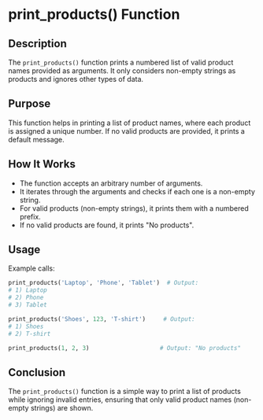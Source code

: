 # print_products() Function

## Description

The `print_products()` function prints a numbered list of valid product names provided as arguments. It only considers non-empty strings as products and ignores other types of data.

## Purpose

This function helps in printing a list of product names, where each product is assigned a unique number. If no valid products are provided, it prints a default message.

## How It Works

-   The function accepts an arbitrary number of arguments.
-   It iterates through the arguments and checks if each one is a non-empty string.
-   For valid products (non-empty strings), it prints them with a numbered prefix.
-   If no valid products are found, it prints "No products".

## Usage

Example calls:

```python
print_products('Laptop', 'Phone', 'Tablet')  # Output:
# 1) Laptop
# 2) Phone
# 3) Tablet

print_products('Shoes', 123, 'T-shirt')     # Output:
# 1) Shoes
# 2) T-shirt

print_products(1, 2, 3)                    # Output: "No products"
```

## Conclusion

The `print_products()` function is a simple way to print a list of products while ignoring invalid entries, ensuring that only valid product names (non-empty strings) are shown.
